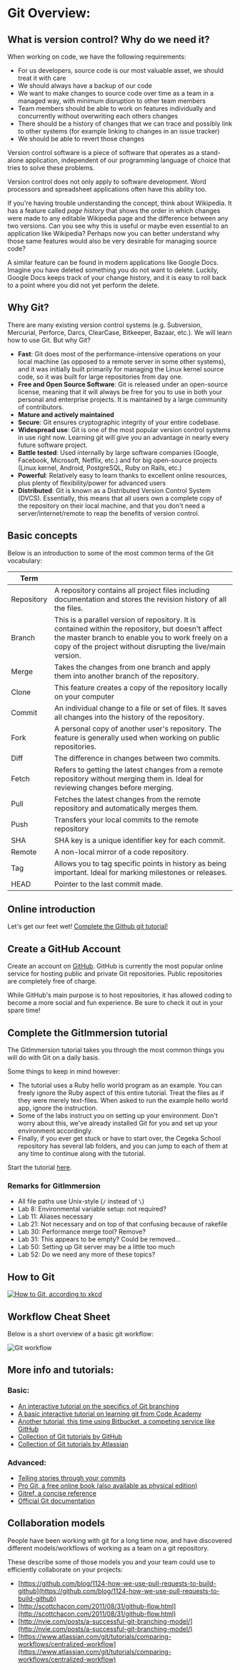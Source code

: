# Git Overview:

## What is version control? Why do we need it?

When working on code, we have the following requirements:

* For us developers, source code is our most valuable asset, we should treat it with care
* We should always have a backup of our code
* We want to make changes to source code over time as a team in a managed way, with minimum disruption to other team members
* Team members should be able to work on features individually and concurrently without overwriting each others changes
* There should be a history of changes that we can trace and possibly link to other systems (for example linking to changes in an issue tracker)
* We should be able to revert those changes

Version control software is a piece of software that operates as a stand-alone application, independent of our programming language of choice that tries to solve these problems.

Version control does not only apply to software development. Word processors and spreadsheet applications often have this ability too. 

If you're having trouble understanding the concept, think about Wikipedia. It has a feature called _page history_ that shows the order in which changes were made to any editable Wikipedia page and the difference between any two versions. Can you see why this is useful or maybe even essential to an application like Wikipedia? Perhaps now you can better understand why those same features would also be very desirable for managing source code?

A similar feature can be found in modern applications like Google Docs. Imagine you have deleted something you do not want to delete. Luckily, Google Docs keeps track of your change history, and it is easy to roll back to a point where you did not yet perform the delete.

## Why Git?

There are many existing version control systems (e.g. Subversion, Mercurial, Perforce, Darcs, ClearCase, Bitkeeper, Bazaar, etc.). We will learn how to use Git. But why Git?

* **Fast**: Git does most of the performance-intensive operations on your local machine (as opposed to a remote server in some other systems), and it was initially built primarily for managing the Linux kernel source code, so it was built for large repositories from day one.
* **Free and Open Source Software**: Git is released under an open-source license, meaning that it will always be free for you to use in both your personal and enterprise projects. It is maintained by a large community of contributors.
* **Mature and actively maintained**
* **Secure**: Git ensures cryptographic integrity of your entire codebase. 
* **Widespread use**: Git is one of the most popular version control systems in use right now. Learning git will give you an advantage in nearly every future software project.
* **Battle tested**: Used internally by large software companies (Google, Facebook, Microsoft, Netflix, etc.) and for big open-source projects (Linux kernel, Android, PostgreSQL, Ruby on Rails, etc.) 
* **Powerful**: Relatively easy to learn thanks to excellent online resources, plus plenty of flexibility/power for advanced users
* **Distributed**: Git is known as a Distributed Version Control System (DVCS). Essentially, this means that all users own a complete copy of the repository on their local machine, and that you don't need a server/internet/remote to reap the benefits of version control.

## Basic concepts

Below is an introduction to some of the most common terms of the Git vocabulary:

|Term|   |
|---|---|
|Repository| A repository contains all project files including documentation and stores the revision history of all the files. |
|Branch| This is a parallel version of repository. It is contained within the repository, but doesn't affect the master branch to enable you to work freely on a copy of the project without disrupting the live/main version. |
|Merge| Takes the changes from one branch and apply them into another branch of the repository. |
|Clone| This feature creates a copy of the repository locally on your computer |
|Commit| An individual change to a file or set of files. It saves all changes into the history of the repository. |
|Fork| A personal copy of another user's repository. The feature is generally used when working on public repositories. |
|Diff| The difference in changes between two commits. |
|Fetch| Refers to getting the latest changes from a remote repository without merging them in. Ideal for reviewing changes before merging. |
|Pull| Fetches the latest changes from the remote repository and automatically merges them. |
|Push| Transfers your local commits to the remote repository |
|SHA| SHA key is a unique identifier key for each commit. |
|Remote| A non-local mirror of a code repository. |
|Tag| Allows you to tag specific points in history as being important. Ideal for marking milestones or releases. |
|HEAD| Pointer to the last commit made. |

## Online introduction

Let's get our feet wet! [Complete the Github git tutorial!](https://try.github.io)

## Create a GitHub Account

Create an account on [GitHub](http://www.github.com). GitHub is currently the most popular online service for hosting public and private Git repositories. Public repositories are completely free of charge.

While GitHub's main purpose is to host repositories, it has allowed coding to become a more social and fun experience. Be sure to check it out in your spare time!

## Complete the GitImmersion tutorial

The GitImmersion tutorial takes you through the most common things you will do with Git on a daily basis.

Some things to keep in mind however:

* The tutorial uses a Ruby hello world program as an example. You can freely ignore the Ruby aspect of this entire tutorial. Treat the files as if they were merely text-files. When asked to run the example hello world app, ignore the instruction.
* Some of the labs instruct you on setting up your environment. Don't worry about this, we've already installed Git for you and set up your environment accordingly.
* Finally, if you ever get stuck or have to start over, the Cegeka School repository has several lab folders, and you can jump to each of them at any time to continue along with the tutorial.

Start the tutorial [here](http://gitimmersion.com/lab_01.html).

### Remarks for GitImmersion

* All file paths use Unix-style (`/` instead of `\`)
* Lab 8: Environmental variable setup: not required?
* Lab 11: Aliases necessary
* Lab 21: Not necessary and on top of that confusing because of rakefile
* Lab 30: Performance merge tool? Remove?
* Lab 31: This appears to be empty? Could be removed...
* Lab 50: Setting up Git server may be a little too much
* Lab 52: Do we need any more of these topics?

## How to Git
[![How to Git, according to xkcd](https://explainxkcd.com/wiki/images/4/4d/git.png "How to Git, according to xkcd")](https://explainxkcd.com/wiki/index.php/1597:_Git)

## Workflow Cheat Sheet
Below is a short overview of a basic git workflow: 

![Git workflow](img/workflow-cropped.jpg "Git workflow")

## More info and tutorials:

### Basic:

* [An interactive tutorial on the specifics of Git branching](http://learngitbranching.js.org)
* [A basic interactive tutorial on learning git from Code Academy](https://www.codecademy.com/learn/learn-git)
* [Another tutorial, this time using Bitbucket, a competing service like GitHub](https://www.atlassian.com/git/tutorials/learn-git-with-bitbucket-cloud)
* [Collection of Git tutorials by GitHub](https://guides.github.com/)
* [Collection of Git tutorials by Atlassian](https://www.atlassian.com/git/tutorials/)


### Advanced:

* [Telling stories through your commits](http://blog.mocoso.co.uk/talks/2015/01/12/telling-stories-through-your-commits/)
* [Pro Git, a free online book (also available as physical edition)](https://git-scm.com/book/en/v2)
* [Gitref, a concise reference](http://gitref.org/)
* [Official Git documentation](https://git-scm.com/doc)

## Collaboration models

People have been working with git for a long time now, and have discovered different models/workflows of working as a team on a git repository.

These describe some of those models you and your team could use to efficiently collaborate on your projects:

* [https://github.com/blog/1124-how-we-use-pull-requests-to-build-github](https://github.com/blog/1124-how-we-use-pull-requests-to-build-github)
* [http://scottchacon.com/2011/08/31/github-flow.html](http://scottchacon.com/2011/08/31/github-flow.html)
* [http://nvie.com/posts/a-successful-git-branching-model/](http://nvie.com/posts/a-successful-git-branching-model/)
* [https://www.atlassian.com/git/tutorials/comparing-workflows/centralized-workflow](https://www.atlassian.com/git/tutorials/comparing-workflows/centralized-workflow)
